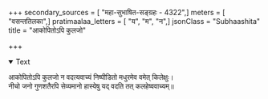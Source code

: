 +++
secondary_sources = [ "महा-सुभाषित-सङ्ग्रहः - 4322",]
meters = [ "वसन्ततिलका",]
pratimaalaa_letters = [ "य", "म", "न",]
jsonClass = "Subhaashita"
title = "आकोपितोऽपि कुलजो"

+++

<details open><summary>Text</summary>

आकोपितोऽपि कुलजो न वदत्यवाच्यं निष्पीडितो मधुरमेव वमेत् किलेक्षुः।  
नीचो जनो गुणशतैरपि सेव्यमानो हास्येषु यद् वदति तत् कलहेष्ववाच्यम्॥
</details>
